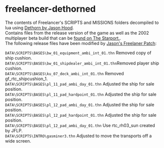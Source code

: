 # freelancer-dethorned
The contents of Freelancer's SCRIPTS and MISSIONS folders decompiled to lua using [Dethorn by Jason Hood](http://adoxa.altervista.org/freelancer/tools.html#dethorn).  
Contains files from the release version of the game as well as the 2002 multiplayer beta build that can be [found on The Starport.](https://the-starport.net/freelancer/download/singlefile.php?cid=11&lid=2678).  
The following release files have been modified by [Jason's Freelaner Patch](http://adoxa.altervista.org/freelancer/dl.php?f=jflp):

`DATA\SCRIPTS\BASES\bw_01_equipment_ambi_int_01.thn` Removed copy of ship cushion.  
`DATA\SCRIPTS\BASES\bw_01_shipdealer_ambi_int_01.thn`Removed player ship cushion.  
`DATA\SCRIPTS\BASES\ku_07_deck_ambi_int_01.thn` Removed gf_rtc_shipcushion_1.  
`DATA\SCRIPTS\BASES\pl_11_pad_ambi_day_01.thn` Adjusted the ship for sale position.  
`DATA\SCRIPTS\BASES\pl_11_pad_hardpoint_01.thn` Adjusted the ship for sale position.  
`DATA\SCRIPTS\BASES\pl_12_pad_ambi_day_01.thn` Adjusted the ship for sale position.  
`DATA\SCRIPTS\BASES\pl_12_pad_hardpoint_01.thn` Adjusted the ship for sale position.  
`DATA\SCRIPTS\BASES\pl_12_pad_ambi_day_01.thn` Use rtc_rh03_sun created by JFLP.  
`DATA\SCRIPTS\INTRO\gasminer3.thn` Adjusted to move the transports off a wide screen.  
